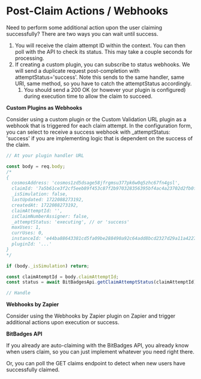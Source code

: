 # Post-Claim Actions / Webhooks

Need to perform some additional action upon the user claiming successfully? There are two ways you can wait until success.

1. You will receive the claim attempt ID within the context. You can then poll with the API to check its status. This may take a couple seconds for processing.
2. If creating a custom plugin, you can subscribe to status webhooks. We will send a duplicate request post-completion with attemptStatus='success'. Note this sends to the same handler, same URI, same method, so you have to catch the attemptStatus accordingly.
   1. You should send a 200 OK (or however your plugin is configured) during execution time to allow the claim to succeed.

**Custom Plugins as Webhooks**

Consider using a custom plugin or the Custom Validation URL plugin as a webhook that is triggered for each claim attempt. In the configuration form, you can select to receive a success webhook with \_attemptStatus: 'success' if you are implementing logic that is dependent on the success of the claim.

```typescript
// At your plugin handler URL

const body = req.body;
/*
{
  cosmosAddress: 'cosmos1zd5dsage58jfrgmsu377pk6w0q5zhc67fn4gsl',
  claimId: '7a5b61ce3f2cf5eeb89f453c87f2b970328356395bf4ac4a23702d2fb0fb63c9',
  _isSimulation: false,
  lastUpdated: 1722088273192,
  createdAt: 1722088273192,
  claimAttemptId: '',
  isClaimNumberAssigner: false,
  _attemptStatus: 'executing', // or 'success'
  maxUses: 1,
  currUses: 0,
  instanceId: 'e44ba88643381cd5fa09be288490a92c64add8bcd2327d29a11a4227fab55e5e',
  pluginId: '...'
}
*/

if (body._isSimulation) return;

const claimAtemptId = body.claimAttemptId;
const status = await BitBadgesApi.getClaimAttemptStatus(claimAttemptId);

// Handle 
```

**Webhooks by Zapier**

Consider using the Webhooks by Zapier plugin on Zapier and trigger additional actions upon execution or success.

**BitBadges API**

If you already are auto-claiming with the BitBadges API, you already know when users claim, so you can just implement whatever you need right there.

Or, you can poll the GET claims endpoint to detect when new users have successfully claimed.
